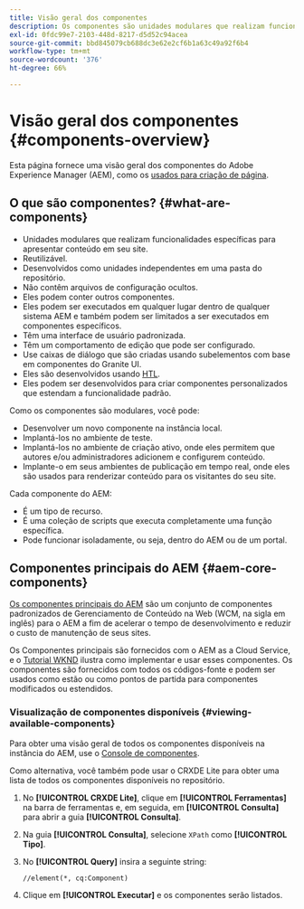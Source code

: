 ```yaml
---
title: Visão geral dos componentes
description: Os componentes são unidades modulares que realizam funcionalidades específicas para apresentar conteúdo em seu site
exl-id: 0fdc99e7-2103-448d-8217-d5d52c94acea
source-git-commit: bbd845079cb688dc3e62e2cf6b1a63c49a92f6b4
workflow-type: tm+mt
source-wordcount: '376'
ht-degree: 66%

---
```


# Visão geral dos componentes {#components-overview}

Esta página fornece uma visão geral dos componentes do Adobe Experience Manager (AEM), como os [usados para criação de página](/help/sites-cloud/authoring/page-editor/components.md).

## O que são componentes? {#what-are-components}

* Unidades modulares que realizam funcionalidades específicas para apresentar conteúdo em seu site.
* Reutilizável.
* Desenvolvidos como unidades independentes em uma pasta do repositório.
* Não contêm arquivos de configuração ocultos.
* Eles podem conter outros componentes.
* Eles podem ser executados em qualquer lugar dentro de qualquer sistema AEM e também podem ser limitados a ser executados em componentes específicos.
* Têm uma interface de usuário padronizada.
* Têm um comportamento de edição que pode ser configurado.
* Use caixas de diálogo que são criadas usando subelementos com base em componentes do Granite UI.
* Eles são desenvolvidos usando [HTL](https://experienceleague.adobe.com/docs/experience-manager-htl/content/overview.html?lang=pt-BR).
* Eles podem ser desenvolvidos para criar componentes personalizados que estendam a funcionalidade padrão.

Como os componentes são modulares, você pode:

* Desenvolver um novo componente na instância local.
* Implantá-los no ambiente de teste.
* Implantá-los no ambiente de criação ativo, onde eles permitem que autores e/ou administradores adicionem e configurem conteúdo.
* Implante-o em seus ambientes de publicação em tempo real, onde eles são usados para renderizar conteúdo para os visitantes do seu site.

Cada componente do AEM:

* É um tipo de recurso.
* É uma coleção de scripts que executa completamente uma função específica.
* Pode funcionar isoladamente, ou seja, dentro do AEM ou de um portal.

## Componentes principais do AEM {#aem-core-components}

[Os componentes principais do AEM](https://experienceleague.adobe.com/docs/experience-manager-core-components/using/introduction.html?lang=pt-BR) são um conjunto de componentes padronizados de Gerenciamento de Conteúdo na Web (WCM, na sigla em inglês) para o AEM a fim de acelerar o tempo de desenvolvimento e reduzir o custo de manutenção de seus sites.

Os Componentes principais são fornecidos com o AEM as a Cloud Service, e o [Tutorial WKND](/help/implementing/developing/introduction/develop-wknd-tutorial.md) ilustra como implementar e usar esses componentes. Os componentes são fornecidos com todos os códigos-fonte e podem ser usados como estão ou como pontos de partida para componentes modificados ou estendidos.

### Visualização de componentes disponíveis {#viewing-available-components}

Para obter uma visão geral de todos os componentes disponíveis na instância do AEM, use o [Console de componentes](/help/sites-cloud/authoring/components-console.md).

Como alternativa, você também pode usar o CRXDE Lite para obter uma lista de todos os componentes disponíveis no repositório.

1. No **[!UICONTROL CRXDE Lite]**, clique em **[!UICONTROL Ferramentas]** na barra de ferramentas e, em seguida, em **[!UICONTROL Consulta]** para abrir a guia **[!UICONTROL Consulta]**.

1. Na guia **[!UICONTROL Consulta]**, selecione `XPath` como **[!UICONTROL Tipo]**.

1. No **[!UICONTROL Query]** insira a seguinte string:

   `//element(*, cq:Component)`

1. Clique em **[!UICONTROL Executar]** e os componentes serão listados.
